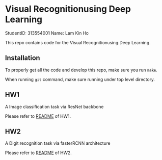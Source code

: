 # Visual Recognitionusing Deep Learning

StudentID: 313554001
Name: Lam Kin Ho

This repo contains code for the Visual Recognitionusing Deep Learning.

## Installation

To properly get all the code and develop this repo, make sure you run `make`.

When running `git` command, make sure running under top level directory.

## HW1

A Image classification task via ResNet backbone

Please refer to [README](py-HW1-Image-Classification/README.md) of HW1.

## HW2

A Digit recognition task via fasterRCNN architecture

Please refer to [README](py-HW2-Digit-Recognition/README.md) of HW2.
